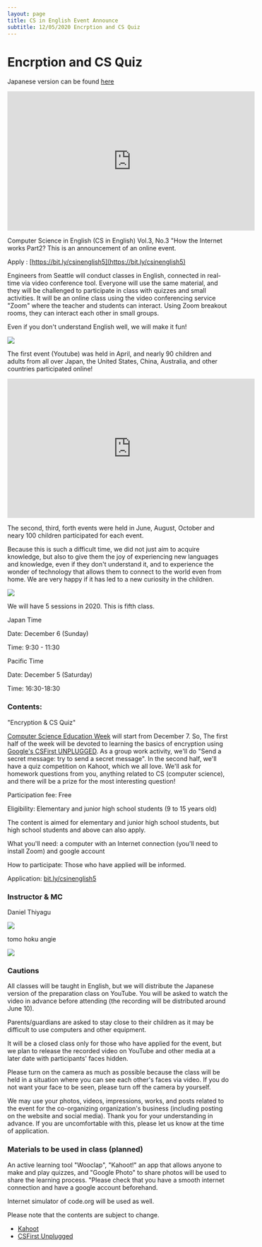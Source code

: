 ```yaml
---
layout: page
title: CS in English Event Announce
subtitle: 12/05/2020 Encrption and CS Quiz
---
```


# Encrption and CS Quiz

Japanese version can be found [here](https://kidscodeclub.jp/computer-science_20201206/)

<iframe width="560" height="315" src="https://www.youtube.com/embed/osg5N1UjlL8" frameborder="0" allow="autoplay; encrypted-media" allowfullscreen></iframe>

Computer Science in English (CS in English) Vol.3, No.3 "How the Internet works Part2? This is an announcement of an online event.

Apply : [https://bit.ly/csinenglish5](https://bit.ly/csinenglish5)  

Engineers from Seattle will conduct classes in English, connected in real-time via video conference tool. Everyone will use the same material, and they will be challenged to participate in class with quizzes and small activities. It will be an online class using the video conferencing service "Zoom" where the teacher and students can interact. 
Using Zoom breakout rooms, they can interact each other in small groups. 

Even if you don't understand English well, we will make it fun!

![](https://kidscodeclub.jp/wp_kcc/wp-content/uploads/2020/11/banner20201206-1.jpg)


The first event (Youtube) was held in April, and nearly 90 children and adults from all over Japan, the United States, China, Australia, and other countries participated online! 

<iframe width="560" height="315" src="https://www.youtube.com/embed/ozfy7eorkbQ" frameborder="0" allow="autoplay; encrypted-media" allowfullscreen></iframe>

The second, third, forth events were held in June, August, October and neary 100 children participated for each event.

Because this is such a difficult time, we did not just aim to acquire knowledge, but also to give them the joy of experiencing new languages and knowledge, even if they don't understand it, and to experience the wonder of technology that allows them to connect to the world even from home. We are very happy if it has led to a new curiosity in the children.



![](https://kidscodeclub.jp/wp_kcc/wp-content/uploads/2020/04/1d810a1241fcba11b996ac2377a36040.jpg)


We will have 5 sessions in 2020. This is fifth class.

Japan Time

Date: December 6 (Sunday)

Time: 9:30 - 11:30

Pacific Time

Date: December 5 (Saturday)

Time: 16:30-18:30

### Contents: 

"Encryption & CS Quiz"

[Computer Science Education Week](https://www.csedweek.org/) will start from  December 7. So, The first half of the week will be devoted to learning the basics of encryption using [Google's CSFirst UNPLUGGED](https://csfirst.withgoogle.com/c/cs-first/en/cs-first-unplugged/overview.html). As a group work activity, we'll do "Send a secret message: try to send a secret message". In the second half, we'll have a quiz competition on Kahoot, which we all love. We'll ask for homework questions from you, anything related to CS (computer science), and there will be a prize for the most interesting question!


Participation fee: Free

Eligibility: Elementary and junior high school students (9 to 15 years old)

The content is aimed for elementary and junior high school students, but high school students and above can also apply.

What you'll need: a computer with an Internet connection (you'll need to install Zoom) and google account

How to participate: Those who have applied will be informed.

Application:  [bit.ly/csinenglish5](bit.ly/csinenglish5)


### Instructor & MC

Daniel Thiyagu

![](https://kidscodeclub.jp/wp_kcc/wp-content/uploads/2020/11/unnamed-282x300.png)

tomo hoku angie

![](https://kidscodeclub.jp/wp_kcc/wp-content/uploads/2020/11/tomo.jpg)

### Cautions

All classes will be taught in English, but we will distribute the Japanese version of the preparation class on YouTube. You will be asked to watch the video in advance before attending (the recording will be distributed around June 10).

Parents/guardians are asked to stay close to their children as it may be difficult to use computers and other equipment.

It will be a closed class only for those who have applied for the event, but we plan to release the recorded video on YouTube and other media at a later date with participants' faces hidden.

Please turn on the camera as much as possible because the class will be held in a situation where you can see each other's faces via video. If you do not want your face to be seen, please turn off the camera by yourself.

We may use your photos, videos, impressions, works, and posts related to the event for the co-organizing organization's business (including posting on the website and social media). Thank you for your understanding in advance. If you are uncomfortable with this, please let us know at the time of application.

### Materials to be used in class (planned)

An active learning tool "Wooclap", "Kahoot!" an app that allows anyone to make and play quizzes, and "Google Photo" to share photos will be used to share the learning process. "Please check that you have a smooth internet connection and have a google account beforehand.

Internet simulator of code.org will be used as well.

Please note that the contents are subject to change.

- [Kahoot](https://kahoot.com)
- [CSFirst Unplugged]()
